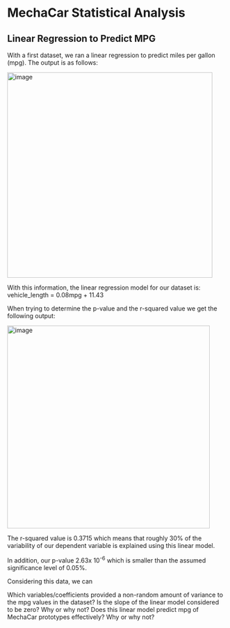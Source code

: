 # MechaCar Statistical Analysis


## Linear Regression to Predict MPG
With a first dataset, we ran a linear regression to predict miles per gallon (mpg). The output is as follows:

<img width="472" alt="image" src="https://user-images.githubusercontent.com/78698456/120251910-f051d880-c250-11eb-8c31-d992e6a16c8b.png">

With this information, the linear regression model for our dataset is: 
  vehicle_length = 0.08mpg + 11.43 
  
When trying to determine the p-value and the r-squared value we get the following output: 

<img width="466" alt="image" src="https://user-images.githubusercontent.com/78698456/120252107-91d92a00-c251-11eb-9e84-22661a20340c.png">

The r-squared value is 0.3715 which means that roughly 30% of the variability of our dependent variable is explained using this linear model. 

In addition, our p-value 2.63x 10<sup>-6</sup> which is smaller than the assumed significance level of 0.05%.

Considering this data, we can 




Which variables/coefficients provided a non-random amount of variance to the mpg values in the dataset?
Is the slope of the linear model considered to be zero? Why or why not?
Does this linear model predict mpg of MechaCar prototypes effectively? Why or why not?
